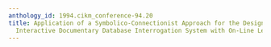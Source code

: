 ```yaml
---
anthology_id: 1994.cikm_conference-94.20
title: Application of a Symbolico-Connectionist Approach for the Design of a Highly
  Interactive Documentary Database Interrogation System with On-Line Learning Capabilities
---
```

